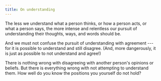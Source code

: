 ```yaml
---
title: On understanding
---
```


The less we understand what a person thinks, or how a person acts, or what a person says, the more intense and relentless our pursuit of understanding their thoughts, ways, and words should be.

And we must not confuse the pursuit of understanding with agreement --- for it is possible to understand and still disagree. (And, more dangerously, it is just as possible to not understand and agree!)

There is nothing wrong with disagreeing with another person's opinions or beliefs. But there is everything wrong with not attempting to understand them. How well do you know the positions you yourself do not hold?
